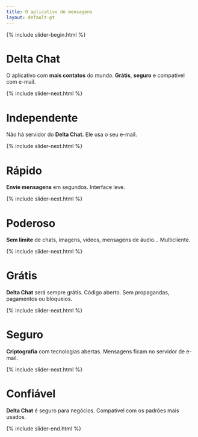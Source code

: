 ```yaml
---
title: O aplicativo de mensagens
layout: default-pt
---
```



{% include slider-begin.html %}

# Delta Chat
O aplicativo com **mais contatos** do mundo.  **Grátis**, **seguro** e compatível com e-mail.

{% include slider-next.html %}

# Independente
Não há servidor do **Delta Chat.** Ele usa o seu e-mail.

{% include slider-next.html %}

# Rápido
**Envie mensagens** em segundos. 
Interface leve.

{% include slider-next.html %}

# Poderoso
**Sem limite** de chats, imagens, vídeos, mensagens de áudio... Multicliente.

{% include slider-next.html %}

# Grátis
**Delta Chat** será sempre grátis. Código aberto. Sem propagandas, pagamentos ou bloqueios.

{% include slider-next.html %}

# Seguro
**Criptografia** com tecnologias abertas.  Mensagens ficam no servidor de e-mail.

{% include slider-next.html %}

# Confiável
**Delta Chat** é seguro para negócios. Compatível com os padrões mais usados.

{% include slider-end.html %}


